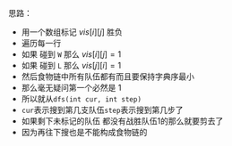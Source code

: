思路：

- 用一个数组标记 $vis[i][j]$ 胜负
- 遍历每一行
- 如果 碰到 `W` 那么 $vis[i][j] = 1$
- 如果 碰到 `L` 那么 $vis[j][i] = 1$
- 然后食物链中所有队伍都有而且要保持字典序最小
- 那么毫无疑问第一个必然是 $1$
- 所以就从`dfs(int cur, int step)`
- `cur`表示搜到第几支队伍`step`表示搜到第几步了
- 如果剩下未标记的队伍 都没有战胜队伍$1$的那么就要剪去了
- 因为再往下搜也是不能构成食物链的
